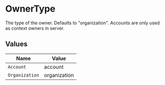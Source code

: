 # OwnerType

The type of the owner. Defaults to "organization". Accounts are only used as context owners in server.


## Values

| Name           | Value          |
| -------------- | -------------- |
| `Account`      | account        |
| `Organization` | organization   |